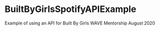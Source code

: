 # BuiltByGirlsSpotifyAPIExample
Example of using an API for Built By Girls WAVE Mentorship August 2020
